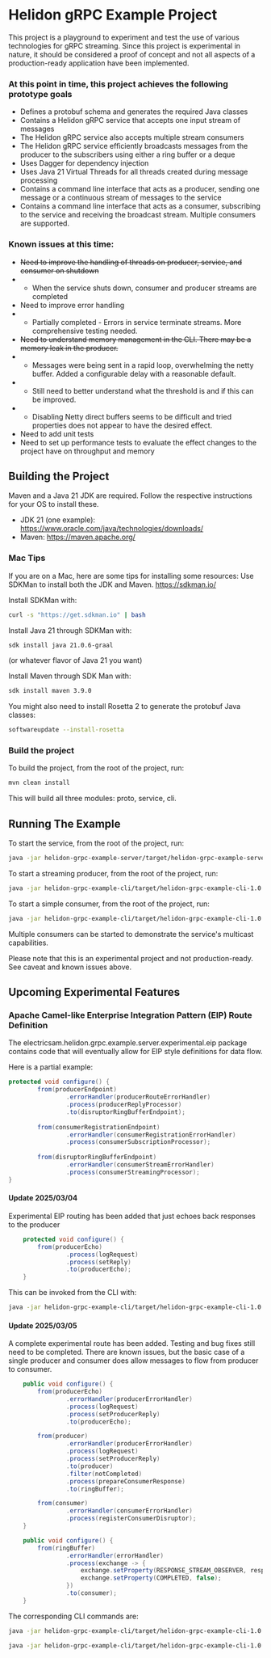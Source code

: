 # Helidon gRPC Example Project

This project is a playground to experiment and test the use of various technologies 
 for gRPC streaming.  Since this project is experimental in nature, it should be considered 
a proof of concept and not all aspects of a production-ready application have been implemented.

### At this point in time, this project achieves the following prototype goals

 - Defines a protobuf schema and generates the required Java classes
 - Contains a Helidon gRPC service that accepts one input stream of messages
 - The Helidon gRPC service also accepts multiple stream consumers
 - The Helidon gRPC service efficiently broadcasts messages from the producer to the subscribers using either a ring buffer or a deque
 - Uses Dagger for dependency injection
 - Uses Java 21 Virtual Threads for all threads created during message processing
 - Contains a command line interface that acts as a producer, sending one message or a continuous stream of messages to the service
 - Contains a command line interface that acts as a consumer, subscribing to the service and receiving the broadcast stream. Multiple consumers are supported.

### Known issues at this time:
 - ~~Need to improve the handling of threads on producer, service, and consumer on shutdown~~
 - - When the service shuts down, consumer and producer streams are completed
 - Need to improve error handling
 - - Partially completed - Errors in service terminate streams. More comprehensive testing needed.
 - ~~Need to understand memory management in the CLI.  There may be a memory leak in the producer.~~
 - - Messages were being sent in a rapid loop, overwhelming the netty buffer. Added a configurable delay with a reasonable default.
 - - Still need to better understand what the threshold is and if this can be improved.
 - - Disabling Netty direct buffers seems to be difficult and tried properties does not appear to have the desired effect.
 - Need to add unit tests
 - Need to set up performance tests to evaluate the effect changes to the project have on throughput and memory

## Building the Project

Maven and a Java 21 JDK are required. Follow the respective instructions for your OS to
install these.

 - JDK 21 (one example): https://www.oracle.com/java/technologies/downloads/ 
 - Maven: https://maven.apache.org/

### Mac Tips
If you are on a Mac, here are some tips for installing some resources:
Use SDKMan to install both the JDK and Maven. https://sdkman.io/

Install SDKMan with:
```bash
curl -s "https://get.sdkman.io" | bash
```
Install Java 21 through SDKMan with:
```bash
sdk install java 21.0.6-graal
```
(or whatever flavor of Java 21 you want)

Install Maven through SDK Man with:
```bash
sdk install maven 3.9.0
```
You might also need to install Rosetta 2 to generate the protobuf Java classes:
```bash
softwareupdate --install-rosetta
```

### Build the project
To build the project, from the root of the project, run:
```bash
mvn clean install
```

This will build all three modules: proto, service, cli.

## Running The Example

To start the service, from the root of the project, run:
```bash
java -jar helidon-grpc-example-server/target/helidon-grpc-example-server-1.0.0-SNAPSHOT-exe.jar
```


To start a streaming producer, from the root of the project, run:
```bash
java -jar helidon-grpc-example-cli/target/helidon-grpc-example-cli-1.0.0-SNAPSHOT-exe.jar produce stream
````

To start a simple consumer, from the root of the project, run:
```bash
java -jar helidon-grpc-example-cli/target/helidon-grpc-example-cli-1.0.0-SNAPSHOT-exe.jar consume print
````

Multiple consumers can be started to demonstrate the service's multicast capabilities.

Please note that this is an experimental project and not production-ready.  See caveat and known issues above.

## Upcoming Experimental Features
### Apache Camel-like Enterprise Integration Pattern (EIP) Route Definition

The electricsam.helidon.grpc.example.server.experimental.eip package contains code
that will eventually allow for EIP style definitions for data flow.

Here is a partial example:

```java
protected void configure() {
        from(producerEndpoint)
                .errorHandler(producerRouteErrorHandler)
                .process(producerReplyProcessor)
                .to(disruptorRingBufferEndpoint);
        
        from(consumerRegistrationEndpoint)
                .errorHandler(consumerRegistrationErrorHandler)
                .process(consumerSubscriptionProcessor);
        
        from(disruptorRingBufferEndpoint)
                .errorHandler(consumerStreamErrorHandler)
                .process(consumerStreamingProcessor);
}
```

#### Update 2025/03/04

Experimental EIP routing has been added that just echoes back responses to the 
producer

```java
    protected void configure() {
        from(producerEcho)
                .process(logRequest)
                .process(setReply)
                .to(producerEcho);
    }
```

This can be invoked from the CLI with:

```bash
java -jar helidon-grpc-example-cli/target/helidon-grpc-example-cli-1.0.0-SNAPSHOT-exe.jar produce experimental-eip --echo
```


#### Update 2025/03/05

A complete experimental route has been added. Testing and bug fixes still need to be completed.  There are known issues, but the 
basic case of a single producer and consumer does allow messages to flow from producer to consumer.

```java
    public void configure() {
        from(producerEcho)
                .errorHandler(producerErrorHandler)
                .process(logRequest)
                .process(setProducerReply)
                .to(producerEcho);

        from(producer)
                .errorHandler(producerErrorHandler)
                .process(logRequest)
                .process(setProducerReply)
                .to(producer)
                .filter(notCompleted)
                .process(prepareConsumerResponse)
                .to(ringBuffer);

        from(consumer)
                .errorHandler(consumerErrorHandler)
                .process(registerConsumerDisruptor);
    }
```

```java
    public void configure() {
        from(ringBuffer)
                .errorHandler(errorHandler)
                .process(exchange -> {
                    exchange.setProperty(RESPONSE_STREAM_OBSERVER, responseStream);
                    exchange.setProperty(COMPLETED, false);
                })
                .to(consumer);
    }
```

The corresponding CLI commands are:

```bash
java -jar helidon-grpc-example-cli/target/helidon-grpc-example-cli-1.0.0-SNAPSHOT-exe.jar produce experimental-eip
```

```bash
java -jar helidon-grpc-example-cli/target/helidon-grpc-example-cli-1.0.0-SNAPSHOT-exe.jar consume experimental-eip
```



